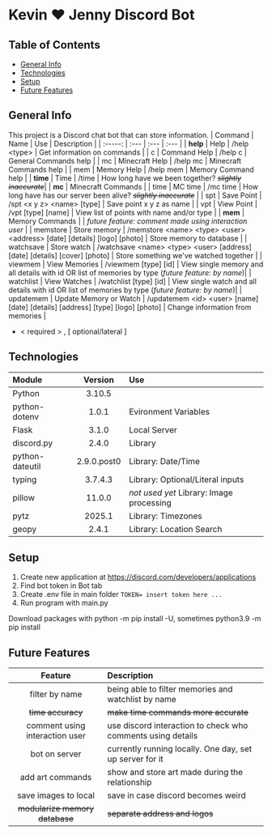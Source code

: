 # Kevin ♥ Jenny Discord Bot

## Table of Contents
* [General Info](#general-info)
* [Technologies](#technologies)
* [Setup](#setup)
* [Future Features](#future-features)

## General Info
This project is a Discord chat bot that can store information.
| Command | Name | Use | Description |
| :-----: | :--- | :--- | :--- |
| **help** | Help | /help \<type\> | Get information on commands | 
| c | Command Help | /help c | General Commands help | 
| mc | Minecraft Help | /help mc | Minecraft Commands help |
|  mem | Memory Help | /help mem | Memory Command help |
| **time** | Time | /time | How long have we been together? ~~*slightly inaccurate*~~| 
| **mc** | Minecraft Commands |
| time | MC time | /mc time | How long have has our server been alive? ~~*slightly inaccurate*~~ |
| spt | Save Point | /spt \<x y z\> \<name\> \[type\] | Save point x y z as name |
| vpt | View Point | /vpt \[type\] \[name\] | View list of points with name and/or type |
| **mem** | Memory Commands |  | *future feature: comment made using interaction user* | 
| memstore | Store memory | /memstore \<name\> \<type\> \<user\> \<address\> \[date\] \[details\] \[logo\] \[photo\] | Store memory to database |
| watchsave | Store watch | /watchsave \<name\> \<type\> \<user\> \[address\] \[date\] \[details\] \[cover\] \[photo\] | Store something we've watched together |
| viewmem | View Memories | /viewmem \[type\] \[id\] | View single memory and all details with id OR list of memories by type \(*future feature: by name*\)|
| watchlist | View Watches | /watchlist \[type\] \[id\] | View single watch and all details with id OR list of memories by type \(*future feature: by name*\)|
| updatemem | Update Memory or Watch | /updatemem \<id\> \<user\> \[name\] \[date\] \[details\] \[address\] \[type\] \[logo\] \[photo\] | Change information from memories |

* \< required \> , \[ optional/lateral \]

## Technologies
| Module | Version | Use |
| :------ | :-------: | :--- |
| Python | 3.10.5 | 
| python-dotenv | 1.0.1 | Evironment Variables |
| Flask | 3.1.0 | Local Server |
| discord.py | 2.4.0 | Library |
| python-dateutil | 2.9.0.post0 | Library: Date/Time |
| typing | 3.7.4.3 | Library: Optional/Literal inputs |
| pillow | 11.0.0 | *not used yet* Library: Image processing |
| pytz | 2025.1 | Library: Timezones |
| geopy | 2.4.1 | Library: Location Search |

## Setup
1. Create new application at https://discord.com/developers/applications
2. Find bot token in Bot tab
3. Create .env file in main folder
```TOKEN= insert token here ...```
4. Run program with main.py

Download packages with python -m pip install -U, sometimes python3.9 -m pip install

## Future Features
| Feature | Description |
| :-----: | :--|
| filter by name | being able to filter memories and watchlist by name |
| ~~time accuracy~~ | ~~make time commands more accurate~~ | 
| comment using interaction user | use discord interaction to check who comments using details |
| bot on server | currently running locally. One day, set up server for it | 
| add art commands | show and store art made during the relationship |
| save images to local | save in case discord becomes weird |
| ~~modularize memory database~~ | ~~separate address and logos~~ |
